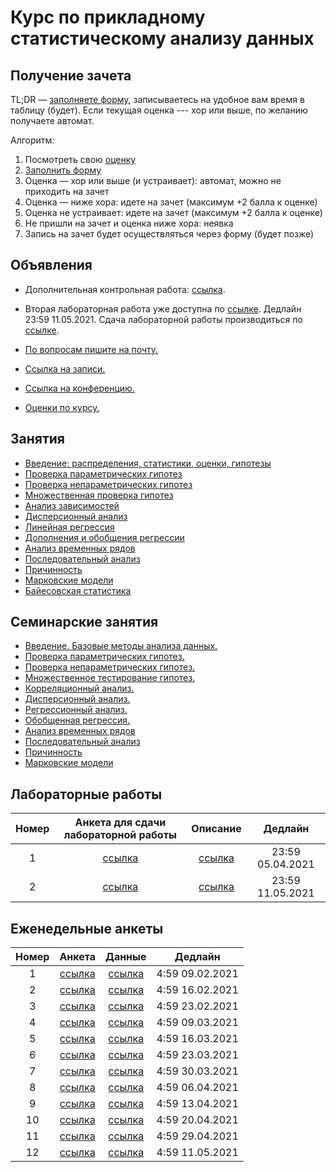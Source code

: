 # Курс по прикладному статистическому анализу данных

## Получение зачета 
TL;DR — [заполняете форму](https://forms.gle/uXXD6KRp2vXtCYjw6), записываетесь на удобное вам время в таблицу (будет). Если текущая оценка --- хор или выше, по желанию получаете автомат.

Алгоритм:
1. Посмотреть свою [оценку]((https://docs.google.com/spreadsheets/d/1oKTGL15X1BGjQp2dIMvYn087HjI0ylyeo0HcF_MHgGE/edit?usp=sharing))
2. [Заполнить форму](https://forms.gle/uXXD6KRp2vXtCYjw6)
3. Оценка — хор или выше (и устраивает): автомат, можно не приходить на зачет
4. Оценка — ниже хора: идете на зачет (максимум +2 балла к оценке)
5. Оценка не устраивает: идете на зачет (максимум +2 балла к оценке)
6. Не пришли на зачет и оценка ниже хора: неявка
7. Запись на зачет будет осуществляться через форму (будет позже)

## Объявления

* Дополнительная контрольная работа: [ссылка](https://forms.gle/Yf9GAnGFVwXaG1AY6).

* Вторая лабораторная работа уже доступна по [ссылке](labs/lab2). Дедлайн 23:59 11.05.2021. Сдача лабораторной работы производиться по [ссылке](https://forms.gle/c8kfrQY5DXWcgsFw7). 

* [По вопросам пишите на почту.](mailto:psad@phystech.edu)
* [Ссылка на записи.](https://youtube.com/playlist?list=PLk4h7dmY2eYEdKleN2_pwDBFwW0oX-pDl)
* [Ссылка на конференцию.](https://meet.google.com/gft-ixoc-ygr)
* [Оценки по курсу.](https://docs.google.com/spreadsheets/d/1oKTGL15X1BGjQp2dIMvYn087HjI0ylyeo0HcF_MHgGE/edit?usp=sharing)

## Занятия
* [Введение: распределения, статистики, оценки, гипотезы](slides/lecture_1_intro.pdf)
* [Проверка параметрических гипотез](slides/lecture_2_ht.pdf)
* [Проверка непараметрических гипотез](slides/lecture_3_nonparam.pdf)
* [Множественная проверка гипотез](slides/lecture_4_mht.pdf)
* [Анализ зависимостей](slides/lecture_5_corr.pdf)
* [Дисперсионный анализ](slides/lecture_6_anova.pdf)
* [Линейная регрессия](slides/l_7_linreg.pdf)
* [Дополнения и обобщения регрессии](slides/l_8_otherreg.pdf)
* [Анализ временных рядов](slides/lecture_9_ts.pdf)
* [Последовательный анализ](slides/l_10_seq.pdf)
* [Причинность](slides/l_11_caus.pdf)
* [Марковские модели](slides/l_12_hmm.pdf)
* [Байесовская статистика](slides/lecture_13_bayes.pdf)

## Семинарские занятия
* [Введение. Базовые методы анализа данных.](seminars/sem1/main.ipynb)
* [Проверка параметрических гипотез.](seminars/sem2/main.ipynb)
* [Проверка непараметрических гипотез.](seminars/sem3/main.ipynb)
* [Множественное тестирование гипотез.](seminars/sem4/main.ipynb)
* [Корреляционный анализ.](seminars/sem5/main.ipynb)
* [Дисперсионный анализ.](seminars/sem6/main.ipynb)
* [Регрессионный анализ.](seminars/sem7/main.ipynb)
* [Обобщенная регрессия.](seminars/sem8/main.ipynb)
* [Анализ временных рядов](seminars/sem9/main.ipynb)
* [Последовательный анализ](seminars/sem10/main.ipynb)
* [Причинность](seminars/sem11/main.ipynb)
* [Марковские модели](seminars/sem12/main.ipynb)

## Лабораторные работы
| Номер | Анкета для сдачи лабораторной работы             | Описание                   | Дедлайн            |
| :---: | :----------------------------------------------: | :------------------------: | :----------------: |
| 1     | [ссылка](https://forms.gle/UvT3pi8am6Hvuqw88)    | [ссылка](labs/lab1)        | 23:59 05.04.2021   |
| 2     | [ссылка](https://forms.gle/c8kfrQY5DXWcgsFw7)    | [ссылка](labs/lab2)        | 23:59 11.05.2021   |

## Еженедельные анкеты
| Номер   | Анкета                                           | Данные                     | Дедлайн            |
| :-----: | :----------------------------------------------: | :------------------------: | :----------------: |
| 1       | [ссылка](https://forms.gle/snfWxa7bFay5rXWUA)    | [ссылка](hometask/sem1)    | 4:59 09.02.2021    |
| 2       | [ссылка](https://forms.gle/sHNH4mWwPdwe5stc7)    | [ссылка](hometask/sem2)    | 4:59 16.02.2021    |
| 3       | [ссылка](https://forms.gle/b4srHgojBfvpXPxTA)    | [ссылка](hometask/sem3)    | 4:59 23.02.2021    |
| 4       | [ссылка](https://forms.gle/xMFaykz9wW55MM248)    | [ссылка](hometask/sem4)    | 4:59 09.03.2021    |
| 5       | [ссылка](https://forms.gle/7XMT8gnJemK9vPM86)    | [ссылка](hometask/sem5)    | 4:59 16.03.2021    |
| 6       | [ссылка](https://forms.gle/VdDiqB3HAjjiwJNG7)    | [ссылка](hometask/sem6)    | 4:59 23.03.2021    |
| 7       | [ссылка](https://forms.gle/eYkxQucNrdPhjPLT7)    | [ссылка](hometask/sem7)    | 4:59 30.03.2021    |
| 8       | [ссылка](https://forms.gle/zP8bcyfVCifJCZYi8)    | [ссылка](hometask/sem8)    | 4:59 06.04.2021    |
| 9       | [ссылка](https://forms.gle/Rtv7wZdZ9dAekT6fA)    | [ссылка](hometask/sem9)    | 4:59 13.04.2021    |
| 10      | [ссылка](https://forms.gle/2eZqWXRmGTUS7i6J8)    | [ссылка](hometask/sem10)   | 4:59 20.04.2021    |
| 11      | [ссылка](https://forms.gle/2EitGH91u1pkfpxg9)    | [ссылка](hometask/sem11)   | 4:59 29.04.2021    |
| 12      | [ссылка](https://forms.gle/r3YhDTH2z6isgtvp7)    | [ссылка](hometask/sem12)   | 4:59 11.05.2021    |

